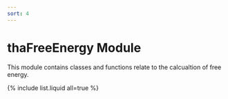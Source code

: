 ```yaml
---
sort: 4
---
```


# thaFreeEnergy Module

This module contains classes and functions relate to the calcualtion of free energy.

{% include list.liquid all=true %}
